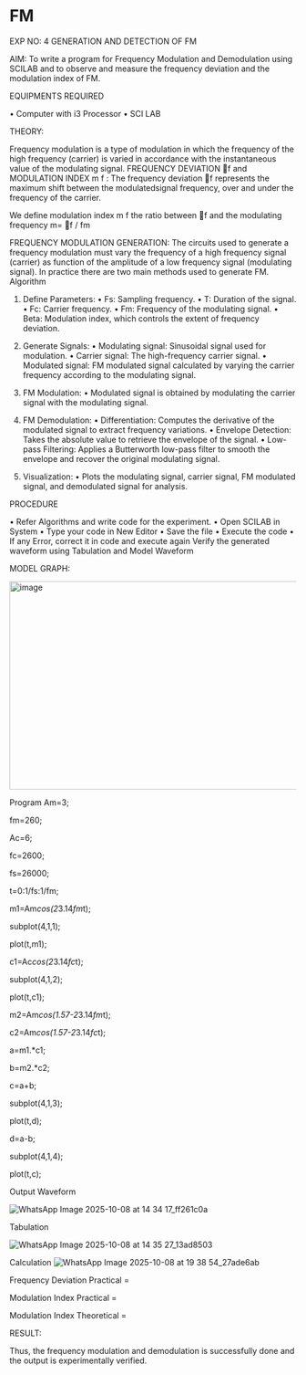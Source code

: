 # FM

EXP NO: 4	GENERATION AND DETECTION OF FM


AIM:
To write a program for Frequency Modulation and Demodulation using SCILAB and to observe and measure the frequency deviation and the modulation index of FM.


EQUIPMENTS REQUIRED

•	Computer with i3 Processor
•	SCI LAB

THEORY:

Frequency modulation is a type of modulation in which the frequency of the high frequency (carrier) is varied in accordance with the instantaneous value of the modulating signal.
FREQUENCY DEVIATION f and MODULATION INDEX m f :
The frequency deviation f represents the maximum shift between the  modulatedsignal
frequency, over and under the frequency of the carrier.

We define modulation index m f the ratio between f and the modulating frequency
m= f / fm


FREQUENCY MODULATION GENERATION:
The circuits used to generate a frequency modulation must vary the frequency of a high frequency signal (carrier) as function of the amplitude of a low frequency signal (modulating signal). In practice there are two main methods used to generate FM.
Algorithm
1.	Define Parameters:
•	Fs: Sampling frequency.
•	T: Duration of the signal.
•	Fc: Carrier frequency.
•	Fm: Frequency of the modulating signal.
•	Beta: Modulation index, which controls the extent of frequency deviation.
2.	Generate Signals:
•	Modulating signal: Sinusoidal signal used for modulation.
•	Carrier signal: The high-frequency carrier signal.
•	Modulated signal: FM modulated signal calculated by varying the carrier frequency according to the modulating signal.
3.	FM Modulation:
•	Modulated signal is obtained by modulating the carrier signal with the modulating signal.
 
4.	FM Demodulation:
•	Differentiation: Computes the derivative of the modulated signal to extract frequency variations.
•	Envelope Detection: Takes the absolute value to retrieve the envelope of the signal.
•	Low-pass Filtering: Applies a Butterworth low-pass filter to smooth the envelope and recover the original modulating signal.
5.	Visualization:
•	Plots the modulating signal, carrier signal, FM modulated signal, and demodulated signal for analysis.



PROCEDURE


•	Refer Algorithms and write code for the experiment.
•	Open SCILAB in System
•	Type your code in New Editor
•	Save the file
•	Execute the code
•	If any Error, correct it in code and execute again
Verify the generated waveform using Tabulation and Model Waveform

MODEL GRAPH:

<img width="512" height="365" alt="image" src="https://github.com/user-attachments/assets/acd787bd-5281-4f1b-802f-1aa39fac9189" />


Program
Am=3;
 
fm=260;

Ac=6;

fc=2600;

fs=26000;

t=0:1/fs:1/fm;

m1=Am*cos(2*3.14*fm*t);

subplot(4,1,1);

plot(t,m1);

c1=Ac*cos(2*3.14*fc*t);

subplot(4,1,2);

plot(t,c1);

m2=Am*cos(1.57-2*3.14*fm*t);

c2=Am*cos(1.57-2*3.14*fc*t);

a=m1.*c1;

b=m2.*c2;

c=a+b;

subplot(4,1,3);

plot(t,d);

d=a-b;

subplot(4,1,4);

plot(t,c);


Output Waveform

![WhatsApp Image 2025-10-08 at 14 34 17_ff261c0a](https://github.com/user-attachments/assets/50a49f68-5cc4-4d3d-b9fc-29972b787587)


Tabulation

![WhatsApp Image 2025-10-08 at 14 35 27_13ad8503](https://github.com/user-attachments/assets/ba11d1bb-b59a-400f-94d1-f419f0048d0f)


Calculation
![WhatsApp Image 2025-10-08 at 19 38 54_27ade6ab](https://github.com/user-attachments/assets/a0378f09-4de0-428e-825a-a2e7082a623a)



Frequency Deviation Practical = 

Modulation Index Practical	= 

Modulation Index Theoretical	=



RESULT:

Thus, the frequency modulation and demodulation is successfully done and the output is experimentally verified.


